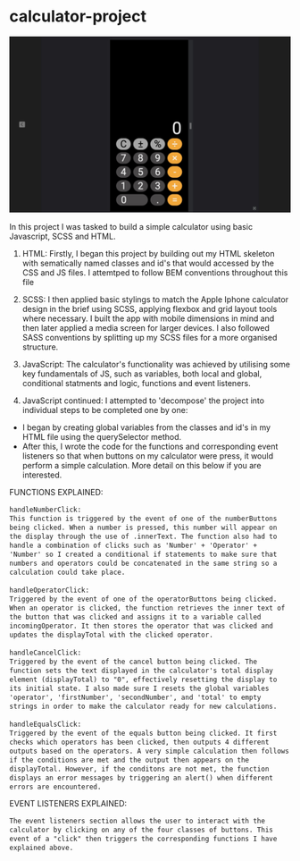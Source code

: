 # calculator-project

![Calculator Image](images/Screenshot%202023-06-15%20at%2018.28.29.png)

In this project I was tasked to build a simple calculator using basic Javascript, SCSS and HTML.

1. HTML: Firstly, I began this project by building out my HTML skeleton with sematically named classes and id's that would accessed by the CSS and JS files. I attemtped to follow BEM conventions throughout this file

2. SCSS: I then applied basic stylings to match the Apple Iphone calculator design in the brief using SCSS, applying flexbox and grid layout tools where necessary. I built the app with mobile dimensions in mind and then later applied a media screen for larger devices. I also followed SASS conventions by splitting up my SCSS files for a more organised structure.

3. JavaScript: The calculator's functionality was achieved by utilising some key fundamentals of JS, such as variables, both local and global, conditional statments and logic, functions and event listeners.

4. JavaScript continued: I attempted to 'decompose' the project into individual steps to be completed one by one:

- I began by creating global variables from the classes and id's in my HTML file using the querySelector method.
- After this, I wrote the code for the functions and corresponding event listeners so that when buttons on my calculator were press, it would perform a simple calculation. More detail on this below if you are interested.

FUNCTIONS EXPLAINED:

    handleNumberClick:
    This function is triggered by the event of one of the numberButtons being clicked. When a number is pressed, this number will appear on the display through the use of .innerText. The function also had to handle a combination of clicks such as 'Number' + 'Operator' + 'Number' so I created a conditional if statements to make sure that numbers and operators could be concatenated in the same string so a calculation could take place.

    handleOperatorClick:
    Triggered by the event of one of the operatorButtons being clicked. When an operator is clicked, the function retrieves the inner text of the button that was clicked and assigns it to a variable called incomingOperator. It then stores the operator that was clicked and updates the displayTotal with the clicked operator.

    handleCancelClick:
    Triggered by the event of the cancel button being clicked. The function sets the text displayed in the calculator's total display element (displayTotal) to "0", effectively resetting the display to its initial state. I also made sure I resets the global variables 'operator', 'firstNumber', 'secondNumber', and 'total' to empty strings in order to make the calculator ready for new calculations.

    handleEqualsClick:
    Triggered by the event of the equals button being clicked. It first checks which operators has been clicked, then outputs 4 different outputs based on the operators. A very simple calculation then follows if the conditions are met and the output then appears on the displayTotal. However, if the conditons are not met, the function displays an error messages by triggering an alert() when different errors are encountered.

EVENT LISTENERS EXPLAINED:

    The event listeners section allows the user to interact with the calculator by clicking on any of the four classes of buttons. This event of a "click" then triggers the corresponding functions I have explained above.
